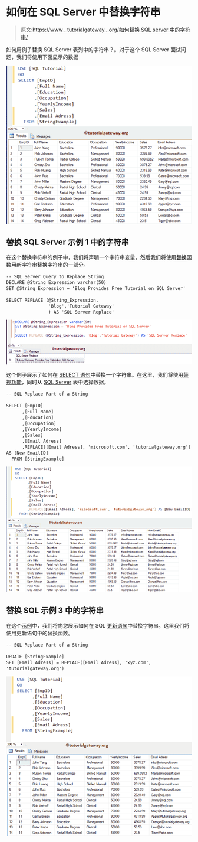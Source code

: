 # 如何在 SQL Server 中替换字符串

> 原文:[https://www . tutorialgateway . org/如何替换 SQL server 中的字符串/](https://www.tutorialgateway.org/how-to-replace-string-in-sql-server/)

如何用例子替换 SQL Server 表列中的字符串？。对于这个 SQL Server 面试问题，我们将使用下面显示的数据

![How to Replace String in SQL Server 1](img/aeb351fcef040c4c6a1b8dffc76676d7.png)

## 替换 SQL Server 示例 1 中的字符串

在这个替换字符串的例子中，我们将声明一个字符串变量，然后我们将使用[替换](https://www.tutorialgateway.org/sql-replace-function/)函数用新字符串替换字符串的一部分。

```
-- SQL Server Query to Replace String
DECLARE @String_Expression varchar(50)
SET @String_Expression = 'Blog Provides Free Tutorial on SQL Server'

SELECT REPLACE (@String_Expression, 
                'Blog','Tutorial Gateway'
                ) AS 'SQL Server Replace'
```

![How to Replace String in SQL Server 2](img/e5f2c68f05ef598d036c83bc56ba6a9d.png)

这个例子展示了如何在 [SELECT 语句](https://www.tutorialgateway.org/sql-select-statement/)中替换一个字符串。在这里，我们将使用[替换功能](https://www.tutorialgateway.org/sql-replace-function/)，同时从 [SQL Server](https://www.tutorialgateway.org/sql/) 表中选择数据。

```
-- SQL Replace Part of a String

SELECT [EmpID]
      ,[Full Name]
      ,[Education]
      ,[Occupation]
      ,[YearlyIncome]
      ,[Sales]
      ,[Email Adress]
      ,REPLACE([Email Adress], 'microsoft.com', 'tutorialgateway.org') AS [New EmailID]
  FROM [StringExample]
```

![How to Replace String in SQL Server 3](img/9c3d6169af803e6070246be4b71258d2.png)

## 替换 SQL 示例 3 中的字符串

在这个[示例](https://www.tutorialgateway.org/sql-interview-questions/)中，我们将向您展示如何在 SQL [更新语句](https://www.tutorialgateway.org/sql-update-statement/)中替换字符串。这里我们将使用更新语句中的替换函数。

```
-- SQL Replace Part of a String

UPDATE [StringExample]
SET [Email Adress] = REPLACE([Email Adress], 'xyz.com', 'tutorialgateway.org')
```

![How to Replace String in SQL Server 4](img/47f10c5c4ec7c8772f4f6a44b5f9af9e.png)